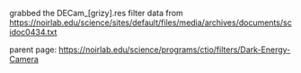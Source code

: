 grabbed the DECam_[grizy].res filter data from
https://noirlab.edu/science/sites/default/files/media/archives/documents/scidoc0434.txt

parent page:
https://noirlab.edu/science/programs/ctio/filters/Dark-Energy-Camera
